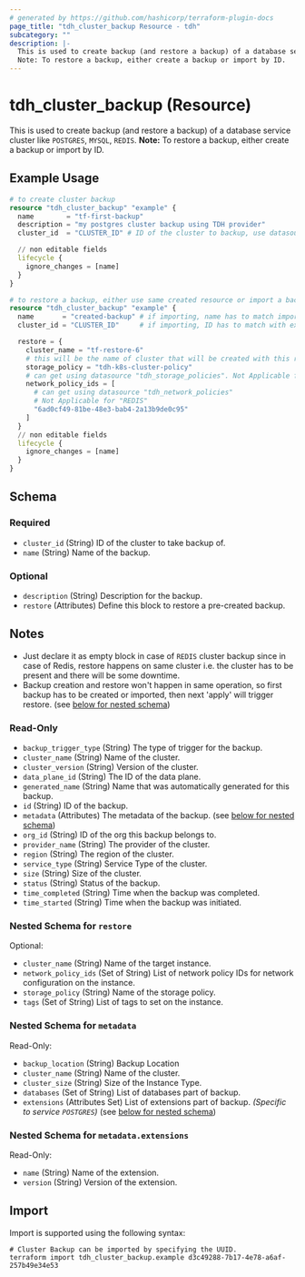 ```yaml
---
# generated by https://github.com/hashicorp/terraform-plugin-docs
page_title: "tdh_cluster_backup Resource - tdh"
subcategory: ""
description: |-
  This is used to create backup (and restore a backup) of a database service cluster like POSTGRES, MYSQL, REDIS.
  Note: To restore a backup, either create a backup or import by ID.
---
```


# tdh_cluster_backup (Resource)

This is used to create backup (and restore a backup) of a database service cluster like `POSTGRES`, `MYSQL`, `REDIS`.
**Note:** To restore a backup, either create a backup or import by ID.

## Example Usage

```terraform
# to create cluster backup
resource "tdh_cluster_backup" "example" {
  name        = "tf-first-backup"
  description = "my postgres cluster backup using TDH provider"
  cluster_id  = "CLUSTER_ID" # ID of the cluster to backup, use datasource "tdh_clusters" to see available clusters

  // non editable fields
  lifecycle {
    ignore_changes = [name]
  }
}

# to restore a backup, either use same created resource or import a backup using backup ID. Then initialize the restore config like so:
resource "tdh_cluster_backup" "example" {
  name       = "created-backup" # if importing, name has to match imported backup name
  cluster_id = "CLUSTER_ID"     # if importing, ID has to match with existing state

  restore = {
    cluster_name = "tf-restore-6"
    # this will be the name of cluster that will be created with this restore. Not Applicable for "REDIS"
    storage_policy = "tdh-k8s-cluster-policy"
    # can get using datasource "tdh_storage_policies". Not Applicable for "REDIS"
    network_policy_ids = [
      # can get using datasource "tdh_network_policies"
      # Not Applicable for "REDIS"
      "6ad0cf49-81be-48e3-bab4-2a13b9de0c95"
    ]
  }
  // non editable fields
  lifecycle {
    ignore_changes = [name]
  }
}
```

<!-- schema generated by tfplugindocs -->
## Schema

### Required

- `cluster_id` (String) ID of the cluster to take backup of.
- `name` (String) Name of the backup.

### Optional

- `description` (String) Description for the backup.
- `restore` (Attributes) Define this block to restore a pre-created backup.
## Notes
- Just declare it as empty block in case of `REDIS` cluster backup since in case of Redis, restore happens on same cluster i.e. the cluster has to be present and there will be some downtime.
- Backup creation and restore won't happen in same operation, so first backup has to be created or imported, then next 'apply' will trigger restore. (see [below for nested schema](#nestedatt--restore))

### Read-Only

- `backup_trigger_type` (String) The type of trigger for the backup.
- `cluster_name` (String) Name of the cluster.
- `cluster_version` (String) Version of the cluster.
- `data_plane_id` (String) The ID of the data plane.
- `generated_name` (String) Name that was automatically generated for this backup.
- `id` (String) ID of the backup.
- `metadata` (Attributes) The metadata of the backup. (see [below for nested schema](#nestedatt--metadata))
- `org_id` (String) ID of the org this backup belongs to.
- `provider_name` (String) The provider of the cluster.
- `region` (String) The region of the cluster.
- `service_type` (String) Service Type of the cluster.
- `size` (String) Size of the cluster.
- `status` (String) Status of the backup.
- `time_completed` (String) Time when the backup was completed.
- `time_started` (String) Time when the backup was initiated.

<a id="nestedatt--restore"></a>
### Nested Schema for `restore`

Optional:

- `cluster_name` (String) Name of the target instance.
- `network_policy_ids` (Set of String) List of network policy IDs for network configuration on the instance.
- `storage_policy` (String) Name of the storage policy.
- `tags` (Set of String) List of tags to set on the instance.


<a id="nestedatt--metadata"></a>
### Nested Schema for `metadata`

Read-Only:

- `backup_location` (String) Backup Location
- `cluster_name` (String) Name of the cluster.
- `cluster_size` (String) Size of the Instance Type.
- `databases` (Set of String) List of databases part of backup.
- `extensions` (Attributes Set) List of extensions part of backup. *(Specific to service `POSTGRES`)* (see [below for nested schema](#nestedatt--metadata--extensions))

<a id="nestedatt--metadata--extensions"></a>
### Nested Schema for `metadata.extensions`

Read-Only:

- `name` (String) Name of the extension.
- `version` (String) Version of the extension.

## Import

Import is supported using the following syntax:

```shell
# Cluster Backup can be imported by specifying the UUID.
terraform import tdh_cluster_backup.example d3c49288-7b17-4e78-a6af-257b49e34e53
```
